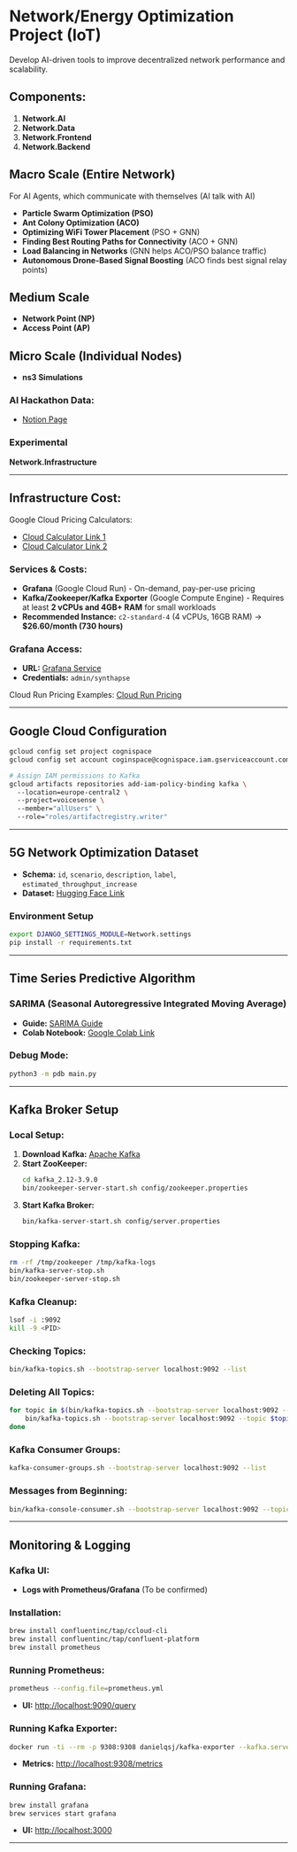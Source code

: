 # Network/Energy Optimization Project (IoT)

Develop AI-driven tools to improve decentralized network performance and scalability.

## Components:
1. **Network.AI**
2. **Network.Data**
3. **Network.Frontend**
4. **Network.Backend**

## Macro Scale (Entire Network)

For AI Agents, which communicate with themselves (AI talk with AI)
- **Particle Swarm Optimization (PSO)**
- **Ant Colony Optimization (ACO)**
- **Optimizing WiFi Tower Placement** (PSO + GNN)
- **Finding Best Routing Paths for Connectivity** (ACO + GNN)
- **Load Balancing in Networks** (GNN helps ACO/PSO balance traffic)
- **Autonomous Drone-Based Signal Boosting** (ACO finds best signal relay points)

## Medium Scale
- **Network Point (NP)**
- **Access Point (AP)**

## Micro Scale (Individual Nodes)
- **ns3 Simulations**


### AI Hackathon Data:
- [Notion Page](https://balanced-airmail-b72.notion.site/AI-Hackhathon-181529bf8e08803db16acb72d0f899ef?pvs=74)

### Experimental
**Network.Infrastructure**

---

## Infrastructure Cost:

Google Cloud Pricing Calculators:
- [Cloud Calculator Link 1](https://cloud.google.com/products/calculator?hl=en&dl=CjhDaVJoWWpsaFlXSTFOeTB6Wm1SaExUUXlNelV0T0RrMk9TMDNNREkxT0RGa09EWTNOemdRQWc9PRAuGiQ2MDQ4QTJFNC1GRkUxLTQ5OTItOTQ2NC0zNTgxMTkzRDkwRTM)
- [Cloud Calculator Link 2](https://cloud.google.com/products/calculator/estimate-preview/CiRhYjlhYWI1Ny0zZmRhLTQyMzUtODk2OS03MDI1ODFkODY3NzgQAg==?hl=en)

### Services & Costs:
- **Grafana** (Google Cloud Run) - On-demand, pay-per-use pricing
- **Kafka/Zookeeper/Kafka Exporter** (Google Compute Engine) - Requires at least **2 vCPUs and 4GB+ RAM** for small workloads
- **Recommended Instance:** `c2-standard-4` (4 vCPUs, 16GB RAM) → **$26.60/month (730 hours)**

### Grafana Access:
- **URL:** [Grafana Service](https://grafana-service-946555989276.europe-central2.run.app/login)
- **Credentials:** `admin/synthapse`

Cloud Run Pricing Examples: [Cloud Run Pricing](https://cloud.google.com/run/pricing)

---

## Google Cloud Configuration

```bash
gcloud config set project cognispace
gcloud config set account coginspace@cognispace.iam.gserviceaccount.com

# Assign IAM permissions to Kafka
gcloud artifacts repositories add-iam-policy-binding kafka \  
  --location=europe-central2 \  
  --project=voicesense \  
  --member="allUsers" \  
  --role="roles/artifactregistry.writer"
```

---

## 5G Network Optimization Dataset

- **Schema:** `id`, `scenario`, `description`, `label`, `estimated_throughput_increase`
- **Dataset:** [Hugging Face Link](https://huggingface.co/datasets/infinite-dataset-hub/5GNetworkOptimization?row=44)

### Environment Setup

```bash
export DJANGO_SETTINGS_MODULE=Network.settings
pip install -r requirements.txt
```

---

## Time Series Predictive Algorithm

### SARIMA (Seasonal Autoregressive Integrated Moving Average)

- **Guide:** [SARIMA Guide](https://machinelearningmastery.com/sarima-for-time-series-forecasting-in-python/)
- **Colab Notebook:** [Google Colab Link](https://colab.research.google.com/drive/1MGkMvDWOphm4Iyn8Kwq-_I2LyH07Khv9?usp=sharing#scrollTo=pSjoPXIHn2P7)

### Debug Mode:

```bash
python3 -m pdb main.py
```

---

## Kafka Broker Setup

### Local Setup:

1. **Download Kafka:** [Apache Kafka](https://kafka.apache.org/downloads)
2. **Start ZooKeeper:**
   ```bash
   cd kafka_2.12-3.9.0
   bin/zookeeper-server-start.sh config/zookeeper.properties
   ```
3. **Start Kafka Broker:**
   ```bash
   bin/kafka-server-start.sh config/server.properties
   ```

### Stopping Kafka:
```bash
rm -rf /tmp/zookeeper /tmp/kafka-logs
bin/kafka-server-stop.sh
bin/zookeeper-server-stop.sh
```

### Kafka Cleanup:
```bash
lsof -i :9092
kill -9 <PID>
```

### Checking Topics:
```bash
bin/kafka-topics.sh --bootstrap-server localhost:9092 --list
```

### Deleting All Topics:
```bash
for topic in $(bin/kafka-topics.sh --bootstrap-server localhost:9092 --list); do
    bin/kafka-topics.sh --bootstrap-server localhost:9092 --topic $topic --delete;
done
```

### Kafka Consumer Groups:
```bash
kafka-consumer-groups.sh --bootstrap-server localhost:9092 --list
```

### Messages from Beginning:
```bash
bin/kafka-console-consumer.sh --bootstrap-server localhost:9092 --topic node_Gandaki_messages --from-beginning
```

---

## Monitoring & Logging

### Kafka UI:
- **Logs with Prometheus/Grafana** (To be confirmed)

### Installation:
```bash
brew install confluentinc/tap/ccloud-cli
brew install confluentinc/tap/confluent-platform
brew install prometheus
```

### Running Prometheus:
```bash
prometheus --config.file=prometheus.yml
```
- **UI:** [http://localhost:9090/query](http://localhost:9090/query)

### Running Kafka Exporter:
```bash
docker run -ti --rm -p 9308:9308 danielqsj/kafka-exporter --kafka.server=host.docker.internal:9092
```
- **Metrics:** [http://localhost:9308/metrics](http://localhost:9308/metrics)

### Running Grafana:
```bash
brew install grafana
brew services start grafana
```
- **UI:** [http://localhost:3000](http://localhost:3000)

---

